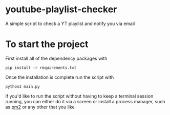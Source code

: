 # youtube-playlist-checker
A simple script to check a YT playlist and notify you via email

# To start the project
First install all of the dependency packages with 
```
pip install -r requirements.txt
```
Once the installation is complete run the script with 
```
python3 main.py
```

If you'd like to run the script without having to keep a terminal session running, you can either do it via a screen or install a process manager, 
such as [pm2](https://pm2.io/blog/2018/09/19/Manage-Python-Processes) or any other that you like
